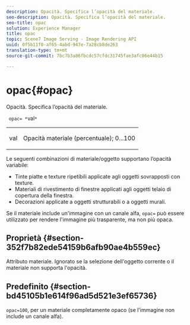```yaml
---
description: Opacità. Specifica l’opacità del materiale.
seo-description: Opacità. Specifica l’opacità del materiale.
seo-title: opac
solution: Experience Manager
title: opac
topic: Scene7 Image Serving - Image Rendering API
uuid: 0f5b11f0-af65-4abd-947e-7a28cb8de263
translation-type: tm+mt
source-git-commit: 7bc7b3a86fbcdc57cfdc31745fae3afc06e44b15

---
```



# opac{#opac}

Opacità. Specifica l’opacità del materiale.

` opac= *`val`*`

<table id="simpletable_6AB8CD75F526469FBC9FEAE049792EF2"> 
 <tr class="strow"> 
  <td class="stentry"> <p> <span class="varname"> val </span> </p> </td> 
  <td class="stentry"> <p>Opacità materiale (percentuale); 0...100 </p> </td> 
 </tr> 
</table>

Le seguenti combinazioni di materiale/oggetto supportano l’opacità variabile:

* Tinte piatte e texture ripetibili applicate agli oggetti sovrapposti con texture.
* Materiali di rivestimento di finestre applicati agli oggetti telaio di copertura della finestra.
* Decorazioni applicate a oggetti strutturabili o a oggetti murali.

Se il materiale include un&#39;immagine con un canale alfa, `opac=` può essere utilizzato per rendere l&#39;immagine più trasparente, ma non più opaca.

## Proprietà {#section-352f7b82ede54159b6afb90ae4b559ec}

Attributo materiale. Ignorato se la selezione dell&#39;oggetto corrente o il materiale non supporta l&#39;opacità.

## Predefinito {#section-bd45105b1e614f96ad5d521e3ef65736}

`opac=100`, per un materiale completamente opaco (se l&#39;immagine non include un canale alfa).
